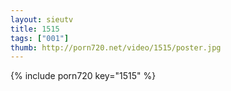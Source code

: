 ```yaml
--- 
layout: sieutv
title: 1515
tags: ["001"]
thumb: http://porn720.net/video/1515/poster.jpg
---
```

{% include porn720 key="1515" %} 
